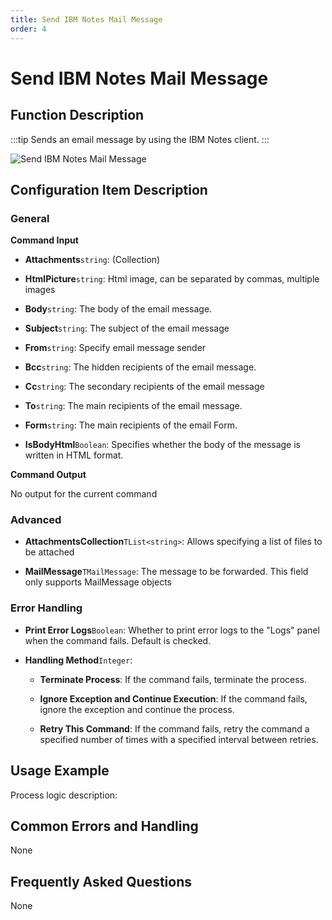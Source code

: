 ```yaml
---
title: Send IBM Notes Mail Message
order: 4
---
```


# Send IBM Notes Mail Message

## Function Description

:::tip 
Sends an email message by using the IBM Notes client.
:::

![Send IBM Notes Mail Message](../../../../assets/Send%20IBM%20Notes%20Mail%20Message_command.png)

## Configuration Item Description

### General

**Command Input**

- **Attachments**`string`: (Collection)

- **HtmlPicture**`string`: Html image, can be separated by commas, multiple images

- **Body**`string`: The body of the email message.

- **Subject**`string`: The subject of the email message

- **From**`string`: Specify email message sender

- **Bcc**`string`: The hidden recipients of the email message.

- **Cc**`string`: The secondary recipients of the email message

- **To**`string`: The main recipients of the email message.

- **Form**`string`: The main recipients of the email Form.

- **IsBodyHtml**`Boolean`: Specifies whether the body of the message is written in HTML format.


**Command Output**

No output for the current command

### Advanced

- **AttachmentsCollection**`TList<string>`: Allows specifying a list of files to be attached

- **MailMessage**`TMailMessage`: The message to be forwarded. This field only supports MailMessage objects

### Error Handling

- **Print Error Logs**`Boolean`: Whether to print error logs to the "Logs" panel when the command fails. Default is checked. 

- **Handling Method**`Integer`:

    - **Terminate Process**: If the command fails, terminate the process.

    - **Ignore Exception and Continue Execution**: If the command fails, ignore the exception and continue the process.

    - **Retry This Command**: If the command fails, retry the command a specified number of times with a specified interval between retries.

## Usage Example

Process logic description:

## Common Errors and Handling

None

## Frequently Asked Questions

None

